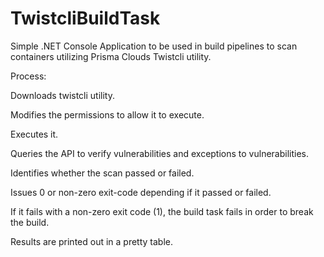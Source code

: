 # TwistcliBuildTask
 
Simple .NET Console Application to be used in build pipelines to scan containers utilizing Prisma Clouds Twistcli utility.

Process:

Downloads twistcli utility.

Modifies the permissions to allow it to execute. 

Executes it.

Queries the API to verify vulnerabilities and exceptions to vulnerabilities.

Identifies whether the scan passed or failed.

Issues 0 or non-zero exit-code depending if it passed or failed. 

If it fails with a non-zero exit code (1), the build task fails in order to break the build. 

Results are printed out in a pretty table. 

